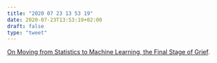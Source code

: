 ```yaml
---
title: "2020 07 23 13 53 19"
date: 2020-07-23T13:53:19+02:00
draft: false
type: "tweet"
---
```

[On Moving from Statistics to Machine Learning, the Final Stage of Grief](https://ryxcommar.com/2019/07/14/on-moving-from-statistics-to-machine-learning-the-final-stage-of-grief).
